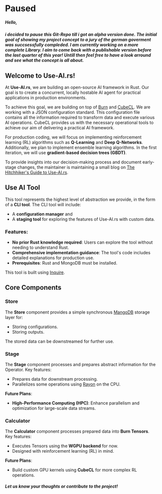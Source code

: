 # Paused

##### Hello, 

##### i decided to pause this Git-Repo till i got an alpha version done. The initial goal of showing my project concept to a jury of the german goverment was succsessfully compleded. I am currently working on a more complete Library. I aim to come back with a publishable version before the last quarter of this year! Untill then feel free to have a look arround and see what the concept is all about.

## Welcome to Use-AI.rs!

At **Use-AI.rs**, we are building an open-source AI framework in Rust.
Our goal is to create a concurrent, locally hostable AI agent for practical applications in production environments.

To achieve this goal, we are building on top of [Burn](https://burn.dev/) and [CubeCL](https://github.com/tracel-ai/cubecl).
We are working with a JSON configuration standard. This configuration file contains all the information required to transform data and execute various AI operations. CubeCL provides us with the necessary operational tools to achieve our aim of delivering a practical AI framework.

For production coding, we will focus on implementing reinforcement learning (RL) algorithms such as **Q-Learning** and **Deep Q-Networks**. Additionally, we plan to implement ensemble learning algorithms. In the first iteration, we will use **gradient-based decision trees (GBDT)**.

To provide insights into our decision-making process and document early-stage changes, the maintainer is maintaining a small blog on [The Hitchhiker's Guide to Use-AI.rs](https://use-airs.github.io/Use-Ai.rs/book/blog/index.html).


## Use AI Tool

This tool represents the highest level of abstraction we provide, in the form of a **CLI tool**.
The CLI tool will include:

- A **configuration manager** and
- A **staging tool** for exploring the features of Use-AI.rs with custom data.

### Features:
- **No prior Rust knowledge required**: Users can explore the tool without needing to understand Rust.
- **Comprehensive implementation guidance**: The tool's code includes detailed explanations for production use.
- **Prerequisites**: Rust and MongoDB must be installed.

This tool is built using [Inquire](https://docs.rs/inquire/latest/inquire/).


## Core Components

### Store

The **Store** component provides a simple synchronous [MangoDB](https://www.mongodb.com/) storage layer for:
- Storing configurations.
- Storing outputs.

The stored data can be downstreamed for further use.

### Stage

The **Stage** component processes and prepares abstract information for the Operator.
Key features:
- Prepares data for downstream processing.
- Parallelizes some operations using [Rayon](https://docs.rs/rayon/latest/rayon/) on the CPU.

**Future Plans**:
- **High-Performance Computing (HPC)**: Enhance parallelism and optimization for large-scale data streams.

### Calculator

The **Calculator** component processes prepared data into **Burn Tensors**.
Key features:
- Executes Tensors using the **WGPU backend** for now.
- Designed with reinforcement learning (RL) in mind.

**Future Plans**:
- Build custom GPU kernels using **CubeCL** for more complex RL operations.

##### Let us know your thoughts or contribute to the project!
